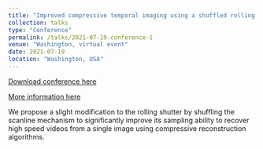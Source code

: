 ```yaml
---
title: "Improved compressive temporal imaging using a shuffled rolling shutter"
collection: talks
type: "Conference"
permalink: /talks/2021-07-19-conference-1
venue: "Washington, virtual event"
date: 2021-07-19
location: "Washington, USA"
---
```


[Download conference here](https://nelson10.github.io/NelsonDiaz.github.io/files/Conference10.pdf)

[More information here](https://opg.optica.org/abstract.cfm?uri=FTS-2021-JTh6A.9)

We propose a slight modification to the rolling shutter by shuffling the scanline mechanism to significantly improve its sampling ability to recover high speed videos from a single image using compressive reconstruction algorithms.

